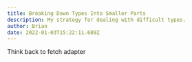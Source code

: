 ```yaml
---
title: Breaking Down Types Into Smaller Parts
description: My strategy for dealing with difficult types.
author: Brian
date: 2022-01-03T15:22:11.689Z
---
```

Think back to fetch adapter